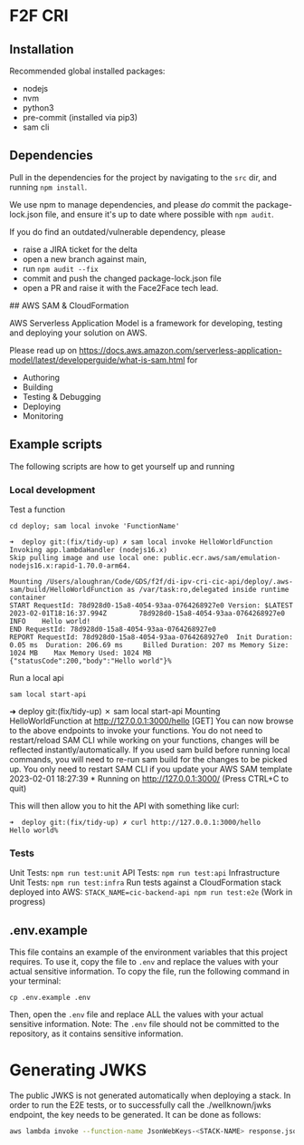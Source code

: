 # F2F CRI 

## Installation

Recommended global installed packages: 

- nodejs
- nvm
- python3
- pre-commit (installed via pip3)
- sam cli

## Dependencies

Pull in the dependencies for the project by navigating to the `src` dir, and running `npm install`.

We use npm to manage dependencies, and please _do_ commit the package-lock.json file, and ensure it's up to date where possible with `npm audit`.

If you do find an outdated/vulnerable dependency, please
- raise a JIRA ticket for the delta
- open a new branch against main,
- run `npm audit --fix`
- commit and push the changed package-lock.json file
- open a PR and raise it with the Face2Face tech lead.

## AWS SAM & CloudFormation

AWS Serverless Application Model is a framework for developing, testing and deploying your solution on AWS.

Please read up on https://docs.aws.amazon.com/serverless-application-model/latest/developerguide/what-is-sam.html for 

 - Authoring
 - Building
 - Testing & Debugging
 - Deploying
 - Monitoring

## Example scripts

The following scripts are how to get yourself up and running

### Local development

Test a function

`cd deploy; sam local invoke 'FunctionName'`

```
➜  deploy git:(fix/tidy-up) ✗ sam local invoke HelloWorldFunction
Invoking app.lambdaHandler (nodejs16.x)
Skip pulling image and use local one: public.ecr.aws/sam/emulation-nodejs16.x:rapid-1.70.0-arm64.

Mounting /Users/aloughran/Code/GDS/f2f/di-ipv-cri-cic-api/deploy/.aws-sam/build/HelloWorldFunction as /var/task:ro,delegated inside runtime container
START RequestId: 78d928d0-15a8-4054-93aa-0764268927e0 Version: $LATEST
2023-02-01T18:16:37.994Z        78d928d0-15a8-4054-93aa-0764268927e0    INFO    Hello world!
END RequestId: 78d928d0-15a8-4054-93aa-0764268927e0
REPORT RequestId: 78d928d0-15a8-4054-93aa-0764268927e0  Init Duration: 0.05 ms  Duration: 206.69 ms     Billed Duration: 207 ms Memory Size: 1024 MB    Max Memory Used: 1024 MB
{"statusCode":200,"body":"Hello world"}%    
```

Run a local api

`sam local start-api`

➜  deploy git:(fix/tidy-up) ✗ sam local start-api 
Mounting HelloWorldFunction at http://127.0.0.1:3000/hello [GET]
You can now browse to the above endpoints to invoke your functions. You do not need to restart/reload SAM CLI while working on your functions, changes will be reflected instantly/automatically. If you used sam build before running local commands, you will need to re-run sam build for the changes to be picked up. You only need to restart SAM CLI if you update your AWS SAM template
2023-02-01 18:27:39  * Running on http://127.0.0.1:3000/ (Press CTRL+C to quit)

This will then allow you to hit the API with something like curl:

```
➜  deploy git:(fix/tidy-up) ✗ curl http://127.0.0.1:3000/hello
Hello world%
```

### Tests

Unit Tests:  `npm run test:unit`
API Tests: `npm run test:api`
Infrastructure Unit Tests: `npm run test:infra`
Run tests against a CloudFormation stack deployed into AWS: `STACK_NAME=cic-backend-api npm run test:e2e` (Work in progress)

## .env.example

This file contains an example of the environment variables that this project requires. To use it, copy the file to `.env` and replace the values with your actual sensitive information.
To copy the file, run the following command in your terminal:
```console
cp .env.example .env
```
Then, open the `.env` file and replace ALL the values with your actual sensitive information.
Note: The `.env` file should not be committed to the repository, as it contains sensitive information.

# Generating JWKS

The public JWKS is not generated automatically when deploying a stack. In order to run the E2E tests, or to successfully call the ./wellknown/jwks endpoint, the key needs to be generated. It can be done as follows:

```bash
aws lambda invoke --function-name JsonWebKeys-<STACK-NAME> response.json
```
